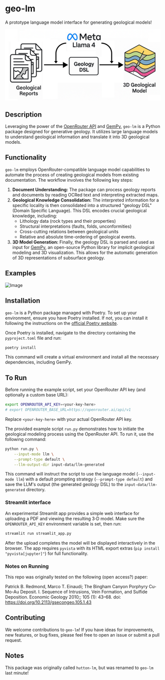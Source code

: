 # geo-lm

A prototype language model interface for generating geological models\!

![Logo|500](static/image4.png)

## Description

Leveraging the power of the [OpenRouter API](https://openrouter.ai/) and [GemPy](https://www.gempy.org/), `geo-lm` is a Python package designed for generative geology. It utilizes large language models to understand geological information and translate it into 3D geological models.

## Functionality

`geo-lm` employs OpenRouter-compatible language model capabilities to automate the process of creating geological models from existing documentation. The workflow involves the following key steps:

1.  **Document Understanding:** The package can process geology reports and documents by reading OCRed text and interpreting extracted maps.
2.  **Geological Knowledge Consolidation:** The interpreted information for a specific locality is then consolidated into a structured "geology DSL" (Domain Specific Language). This DSL encodes crucial geological knowledge, including:
      * Lithology data (rock types and their properties)
      * Structural interpretations (faults, folds, unconformities)
      * Cross-cutting relations between geological units
      * Relative and absolute time-ordering of geological events.
3.  **3D Model Generation:** Finally, the geology DSL is parsed and used as input for [GemPy](https://www.gempy.org/), an open-source Python library for implicit geological modeling and 3D visualization. This allows for the automatic generation of 3D representations of subsurface geology.

## Examples

![Image](https://github.com/user-attachments/assets/1ad1886b-43a2-44f6-ab92-3c5c3de271aa)

## Installation

`geo-lm` is a Python package managed with Poetry. To set up your environment, ensure you have Poetry installed. If not, you can install it following the instructions on the [official Poetry website](https://python-poetry.org/).

Once Poetry is installed, navigate to the directory containing the `pyproject.toml` file and run:

```bash
poetry install
```

This command will create a virtual environment and install all the necessary dependencies, including GemPy.

## To Run

Before running the example script, set your OpenRouter API key (and optionally a custom base URL):

```bash
export OPENROUTER_API_KEY=<your-key-here>
# export OPENROUTER_BASE_URL=https://openrouter.ai/api/v1
```

Replace `<your-key-here>` with your actual OpenRouter API key.

The provided example script `run.py` demonstrates how to initiate the geological modeling process using the OpenRouter API. To run it, use the following command:

```bash
python run.py \
    --input-mode llm \
    --prompt-type default \
    --llm-output-dir input-data/llm-generated
```

This command will instruct the script to use the language model (`--input-mode llm`) with a default prompting strategy (`--prompt-type default`) and save the LLM's output (the generated geology DSL) to the `input-data/llm-generated` directory.

### Streamlit interface

An experimental Streamlit app provides a simple web interface for uploading a PDF and viewing the resulting 3‑D model. Make sure the `OPENROUTER_API_KEY` environment variable is set, then run:

```bash
streamlit run streamlit_app.py
```

After the upload completes the model will be displayed interactively in the browser. The app requires `pyvista` with its HTML export extras (`pip install "pyvista[jupyter]"`) for full functionality.

### Notes on Running

This repo was originally tested on the following (open access?) paper:

Patrick B. Redmond, Marco T. Einaudi; The Bingham Canyon Porphyry Cu-Mo-Au Deposit. I. Sequence of Intrusions, Vein Formation, and Sulfide Deposition. Economic Geology 2010;; 105 (1): 43–68. doi: https://doi.org/10.2113/gsecongeo.105.1.43

## Contributing

We welcome contributions to `geo-lm`\! If you have ideas for improvements, new features, or bug fixes, please feel free to open an issue or submit a pull request.

## Notes

This package was originally called `hutton-lm`, but was renamed to `geo-lm` last minute!